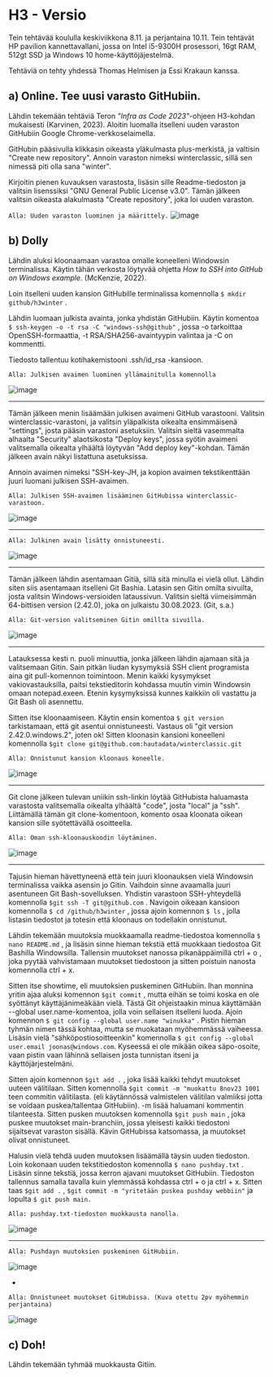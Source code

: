 # H3 - Versio

Tein tehtävää koululla keskiviikkona 8.11. ja perjantaina 10.11. Tein tehtävät HP pavilion kannettavallani, jossa on Intel i5-9300H prosessori, 16gt RAM, 512gt SSD ja Windows 10 home-käyttöjäjestelmä. 

Tehtäviä on tehty yhdessä Thomas Helmisen ja Essi Krakaun kanssa. 

## a) Online. Tee uusi varasto GitHubiin.

Lähdin tekemään tehtäviä Teron _"Infra as Code 2023"_-ohjeen H3-kohdan mukaisesti (Karvinen, 2023). Aloitin luomalla itselleni uuden varaston GitHubiin Google Chrome-verkkoselaimella.

GitHubin pääsivulla klikkasin oikeasta yläkulmasta plus-merkistä, ja valtisin "Create new repository". Annoin varaston nimeksi winterclassic, sillä sen nimessä piti olla sana "winter".

Kirjoitin pienen kuvauksen varastosta, lisäsin sille Readme-tiedoston ja valitsin lisenssiksi "GNU General Public License v3.0". Tämän jälkeen valitsin oikeasta alakulmasta "Create repository", joka loi uuden varaston. 

``Alla: Uuden varaston luominen ja määrittely.``
![image](https://github.com/hautadata/palvelintenhallinta-jh/assets/148875340/bd2e467d-2d51-459d-bf72-fbf8fe5d5c45)

## b) Dolly

Lähdin aluksi kloonaamaan varastoa omalle koneelleni Windowsin terminalissa. Käytin tähän verkosta löytyvää ohjetta _How to SSH into GitHub on Windows example_. (McKenzie, 2022).

Loin itselleni uuden kansion GitHubille terminalissa komennolla `$ mkdir github/h3winter` . 

Lähdin luomaan julkista avainta, jonka yhdistän GitHubiin. Käytin komentoa `$ ssh-keygen -o -t rsa -C "windows-ssh@github"` , jossa -o tarkoittaa OpenSSH-formaattia, -t RSA/SHA256-avaintyypin valintaa ja -C on kommentti.

Tiedosto tallentuu kotihakemistooni .ssh/id_rsa -kansioon.

`Alla: Julkisen avaimen luominen yllämainitulla komennolla `

![image](https://github.com/hautadata/palvelintenhallinta-jh/assets/148875340/a7cae877-89a8-4b54-823d-7af0b4f28996)

---

Tämän jälkeen menin lisäämään julkisen avaimeni GitHub varastooni. Valitsin winterclassic-varastoni, ja valitsin yläpalkista oikealta ensimmäisenä "settings", josta pääsin varastoni asetuksiin. Valitsin sieltä vasemmalta alhaalta "Security" alaotsikosta "Deploy keys", jossa syötin avaimeni valitsemalla oikealta ylhäältä löytyvän "Add deploy key"-kohdan. Tämän jälkeen avain näkyi listattuna asetuksissa. 

Annoin avaimen nimeksi "SSH-key-JH, ja kopion avaimen tekstikenttään juuri luomani julkisen SSH-avaimen. 

`Alla: Julkisen SSH-avaimen lisääminen GitHubissa winterclassic-varastoon.`

![image](https://github.com/hautadata/palvelintenhallinta-jh/assets/148875340/5f058e9f-d5fc-4283-aae2-24586ea5b642)

---

`Alla: Julkinen avain lisätty onnistuneesti.`

![image](https://github.com/hautadata/palvelintenhallinta-jh/assets/148875340/0596051e-cbb3-45db-81c1-f44e3baabf72)

---

Tämän jälkeen lähdin asentamaan Gitiä, sillä sitä minulla ei vielä ollut. Lähdin siten siis asentamaan itselleni Git Bashia. Latasin sen Gitin omilta sivuilta, josta valitsin Windows-versioiden lataussivun. Valitsin sieltä viimeisimmän 64-bittisen version (2.42.0), joka on julkaistu 30.08.2023. (Git, s.a.)

`Alla: Git-version valitseminen Gitin omillta sivuilla.`

![image](https://github.com/hautadata/palvelintenhallinta-jh/assets/148875340/8bbc3bd9-5936-4e32-aeef-f2a67e5fa2e0)

---

Latauksessa kesti n. puoli minuuttia, jonka jälkeen lähdin ajamaan sitä ja valitsemaan Gitin. Sain pitkän liudan kysymyksiä SSH client programista aina git pull-komennon toimintoon. Menin kaikki kysymykset vakiovastauksilla, paitsi tekstieditorin kohdassa muutin vimin Windowsin omaan notepad.exeen. Etenin kysymyksissä kunnes kaikkiin oli vastattu ja Git Bash oli asennettu. 

Sitten itse kloonaamiseen. Käytin ensin komentoa `$ git version` tarkistamaan, että git asentui onnistuneesti. Vastaus oli "git version 2.42.0.windows.2", joten ok! Sitten kloonasin kansioni koneelleni komennolla
``$git clone git@github.com:hautadata/winterclassic.git``

`Alla: Onnistunut kansion kloonaus koneelle.`

![image](https://github.com/hautadata/palvelintenhallinta-jh/assets/148875340/5f754162-61f9-4fba-854a-18ec00eea161)

---

Git clone jälkeen tulevan uniikin ssh-linkin löytää GitHubista haluamasta varastosta valitsemalla oikealta ylhäältä "code", josta "local" ja "ssh". Liittämällä tämän git clone-komentoon, komento osaa kloonata oikean kansion sille syötettävällä osoitteella. 

`Alla: Oman ssh-kloonauskoodin löytäminen.`

![image](https://github.com/hautadata/palvelintenhallinta-jh/assets/148875340/67f9acf7-5d6a-4fb2-9992-f5033b8be239)

---

Tajusin hieman hävettyneenä että tein juuri kloonauksen vielä Windowsin terminalissa vaikka asensin jo Gitin. Vaihdoin sinne avaamalla juuri asentuneen Git Bash-sovelluksen. Yhdistin varastoon SSH-yhteydellä komennolla `$git ssh -T git@github.com` . Navigoin oikeaan kansioon komennolla `$ cd /github/h3winter` , jossa ajoin komennon `$ ls` , jolla listasin tiedostot ja totesin että kloonaus on todellakin onnistunut. 

Lähdin tekemään muutoksia muokkaamalla readme-tiedostoa komennolla `$ nano README.md` , ja lisäsin sinne hieman tekstiä että muokkaan tiedostoa Git Bashilla Windowsilla. Tallensin muutokset nanossa pikanäppäimillä ctrl + o , joka pyytää vahvistamaan muutokset tiedostoon ja sitten poistuin nanosta komennolla ctrl + x.

Sitten itse showtime, eli muutoksien puskeminen GitHubiin. Ihan monnina yritin ajaa aluksi komennon `$git commit` , mutta eihän se toimi koska en ole syöttänyt käyttäjänimeäkään vielä. Tästä Git ohjeistaakin minua käyttämään --global user.name-komentoa, jolla voin sellaisen itselleni luoda. Ajoin komennon `$ git config --global user.name "winukka"` . Pistin hieman tyhmän nimen tässä kohtaa, mutta se muokataan myöhemmässä vaiheessa. Lisäsin vielä "sähköpostiosoitteenkin" komennolla `$ git config --global user.email joonas@windows.com`. Kyseessä ei ole mikään oikea säpo-osoite, vaan pistin vaan lähinnä sellaisen josta tunnistan itseni ja käyttöjärjestelmäni. 

Sitten ajoin komennon `$git add .` , joka lisää kaikki tehdyt muutokset uuteen välitilaan. Sitten komennolla `$git commit -m "muokattu 8nov23 1001` teen commitin välitilasta. (eli käytännössä valmistelen välitilan valmiiksi jotta se voidaan puskea/tallentaa GitHubiin). -m lisää haluamani kommentin tilanteesta. Sitten pusken muutoksen komennolla `$git push main` , joka puskee muutokset main-branchiin, jossa yleisesti kaikki tiedostoni sijaitsevat varaston sisällä. Kävin GitHubissa katsomassa, ja muutokset olivat onnistuneet.

Halusin vielä tehdä uuden muutoksen lisäämällä täysin uuden tiedoston. Loin kokonaan uuden tekstitiedoston komennolla `$ nano pushday.txt` . Lisäsin sinne tekstiä, jossa kerron ajavani muutokset GitHubiin. Tiedoston tallennus samalla tavalla kuin ylemmässä kohdassa ctrl + o ja ctrl + x. Sitten taas `$git add .` , `$git commit -m "yritetään puskea pushday webbiin"` ja lopulta `$ git push main.`

`Alla: pushday.txt-tiedoston muokkausta nanolla.`

![image](https://github.com/hautadata/palvelintenhallinta-jh/assets/148875340/4d9c7ca4-67b2-4cb0-af28-f3be0023e0eb)

---

`Alla: Pushdayn muutoksien puskeminen GitHubiin.`

![image](https://github.com/hautadata/palvelintenhallinta-jh/assets/148875340/e934f0c2-d21b-41e5-8ff1-bb2fe410e9c9)

-

`Alla: Onnistuneet muutokset GitHubissa. (Kuva otettu 2pv myöhemmin perjantaina)`

![image](https://github.com/hautadata/palvelintenhallinta-jh/assets/148875340/e23171a6-ebf0-464d-b765-41535e0da202)

## c) Doh!

Lähdin tekemään tyhmää muokkausta Gitiin. 





